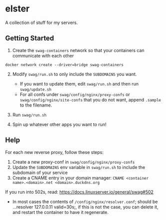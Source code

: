 # elster

A collection of stuff for my servers.

## Getting Started

1. Create the `swag-containers` network so that your containers can communicate with each other

```
docker network create --driver=bridge swag-containers
```

2. Modify `swag/run.sh` to only include the `SUBDOMAINS` you want.
    * If you want to update them, edit `swag/run.sh` and then run `swag/update.sh`
    * For all confs under `swag/config/nginx/proxy-confs` or `swag/config/nginx/site-confs` that you do not want, append `.sample` to the filename.

3. Run `swag/run.sh`

4. Spin up whatever other apps you want to run!

## Help

For each new reverse proxy, follow these steps:
1. Create a new proxy-conf in `swag/config/nginx/proxy-confs`
2. Update the `SUBDOMAINS` env variable in `swag/run.sh` to include the subdomain of your service
3. Create a CNAME entry in your domain manager: `CNAME <container name>.<domain>.net <domain>.duckdns.org`

If you run into 502s, read: https://docs.linuxserver.io/general/swag#502
* In most cases the contents of `/config/nginx/resolver.conf`; should be ...resolver 127.0.0.11 valid=30s;, if this is not the case, you can delete it, and restart the container to have it regenerate.